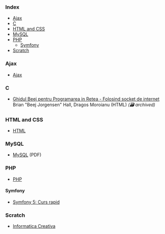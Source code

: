 ### Index

* [Ajax](#ajax)
* [C](#c)
* [HTML and CSS](#html-and-css)
* [MySQL](#mysql)
* [PHP](#php)
  * [Symfony](#symfony)
* [Scratch](#scratch)


### Ajax

* [Ajax](http://etutoriale.ro/articles/1483/1/Tutorial-Ajax/)


### C

* [Ghidul Beej pentru Programarea in Retea - Folosind socket de internet](https://web.archive.org/web/20180710112954/http://weknowyourdreams.com/beej.html) Brian "Beej Jorgensen" Hall, Dragos Moroianu (HTML) *(:card_file_box: archived)*


### HTML and CSS

* [HTML](http://tutorialehtml.com/ro/introducere-in-html/)


### MySQL

* [MySQL](http://profs.info.uaic.ro/~busaco/teach/courses/net/docs/mysql-ro.pdf) (PDF)


### PHP

* [PHP](http://php.punctsivirgula.ro)


#### Symfony

* [Symfony 5: Curs rapid](https://symfony.com/doc/current/the-fast-track/ro/index.html)


### Scratch

* [Informatica Creativa](http://scratched.gse.harvard.edu/resources/informatica-creativa-0)
